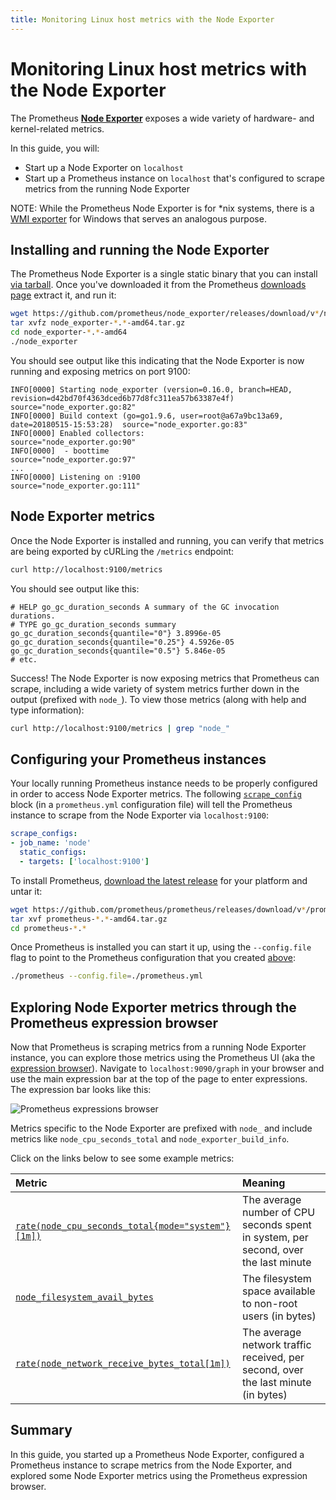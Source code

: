 ```yaml
---
title: Monitoring Linux host metrics with the Node Exporter
---
```


# Monitoring Linux host metrics with the Node Exporter

The Prometheus [**Node Exporter**](https://github.com/prometheus/node_exporter) exposes a wide variety of hardware- and kernel-related metrics.

In this guide, you will:

* Start up a Node Exporter on `localhost`
* Start up a Prometheus instance on `localhost` that's configured to scrape metrics from the running Node Exporter

NOTE: While the Prometheus Node Exporter is for *nix systems, there is a [WMI exporter](https://github.com/martinlindhe/wmi_exporter) for Windows that serves an analogous purpose.

## Installing and running the Node Exporter

The Prometheus Node Exporter is a single static binary that you can install [via tarball](#tarball-installation). Once you've downloaded it from the Prometheus [downloads page](/downloads#node_exporter) extract it, and run it:

```bash
wget https://github.com/prometheus/node_exporter/releases/download/v*/node_exporter-*.*-amd64.tar.gz
tar xvfz node_exporter-*.*-amd64.tar.gz
cd node_exporter-*.*-amd64
./node_exporter
```

You should see output like this indicating that the Node Exporter is now running and exposing metrics on port 9100:

```
INFO[0000] Starting node_exporter (version=0.16.0, branch=HEAD, revision=d42bd70f4363dced6b77d8fc311ea57b63387e4f)  source="node_exporter.go:82"
INFO[0000] Build context (go=go1.9.6, user=root@a67a9bc13a69, date=20180515-15:53:28)  source="node_exporter.go:83"
INFO[0000] Enabled collectors:                           source="node_exporter.go:90"
INFO[0000]  - boottime                                   source="node_exporter.go:97"
...
INFO[0000] Listening on :9100                            source="node_exporter.go:111"
```

## Node Exporter metrics

Once the Node Exporter is installed and running, you can verify that metrics are being exported by cURLing the `/metrics` endpoint:

```bash
curl http://localhost:9100/metrics
```

You should see output like this:

```
# HELP go_gc_duration_seconds A summary of the GC invocation durations.
# TYPE go_gc_duration_seconds summary
go_gc_duration_seconds{quantile="0"} 3.8996e-05
go_gc_duration_seconds{quantile="0.25"} 4.5926e-05
go_gc_duration_seconds{quantile="0.5"} 5.846e-05
# etc.
```

Success! The Node Exporter is now exposing metrics that Prometheus can scrape, including a wide variety of system metrics further down in the output (prefixed with `node_`). To view those metrics (along with help and type information):

```bash
curl http://localhost:9100/metrics | grep "node_"
```

## Configuring your Prometheus instances

Your locally running Prometheus instance needs to be properly configured in order to access Node Exporter metrics. The following [`scrape_config`](../prometheus/latest/configuration/configuration/#<scrape_config>) block (in a `prometheus.yml` configuration file) will tell the Prometheus instance to scrape from the Node Exporter via `localhost:9100`:

<a id="config"></a>
```yaml
scrape_configs:
- job_name: 'node'
  static_configs:
  - targets: ['localhost:9100']
```

To install Prometheus, [download the latest release](/download) for your platform and untar it:

```bash
wget https://github.com/prometheus/prometheus/releases/download/v*/prometheus-*.*-amd64.tar.gz
tar xvf prometheus-*.*-amd64.tar.gz
cd prometheus-*.*
```

Once Prometheus is installed you can start it up, using the `--config.file` flag to point to the Prometheus configuration that you created [above](#config):

```bash
./prometheus --config.file=./prometheus.yml
```

## Exploring Node Exporter metrics through the Prometheus expression browser

Now that Prometheus is scraping metrics from a running Node Exporter instance, you can explore those metrics using the Prometheus UI (aka the [expression browser](/docs/visualization/expression-browser)). Navigate to `localhost:9090/graph` in your browser and use the main expression bar at the top of the page to enter expressions. The expression bar looks like this:

![Prometheus expressions browser](/assets/prometheus-expression-bar.png)

Metrics specific to the Node Exporter are prefixed with `node_` and include metrics like `node_cpu_seconds_total` and `node_exporter_build_info`.

Click on the links below to see some example metrics:

Metric | Meaning
:------|:-------
[`rate(node_cpu_seconds_total{mode="system"}[1m])`](http://localhost:9090/graph?g0.range_input=1h&g0.expr=rate(node_cpu_seconds_total%7Bmode%3D%22system%22%7D%5B1m%5D)&g0.tab=1) | The average number of CPU seconds spent in system, per second, over the last minute
[`node_filesystem_avail_bytes`](http://localhost:9090/graph?g0.range_input=1h&g0.expr=node_filesystem_avail_bytes&g0.tab=1) | The filesystem space available to non-root users (in bytes)
[`rate(node_network_receive_bytes_total[1m])`](http://localhost:9090/graph?g0.range_input=1h&g0.expr=rate(node_network_receive_bytes_total%5B1m%5D)&g0.tab=1) | The average network traffic received, per second, over the last minute (in bytes)

## Summary

In this guide, you started up a Prometheus Node Exporter, configured a Prometheus instance to scrape metrics from the Node Exporter, and explored some Node Exporter metrics using the Prometheus expression browser.
